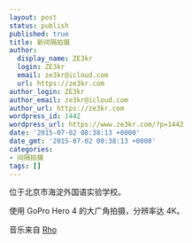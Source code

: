 ```yaml
---
layout: post
status: publish
published: true
title: 新间隔拍摄
author:
  display_name: ZE3kr
  login: ZE3kr
  email: ze3kr@icloud.com
  url: https://ze3kr.com
author_login: ZE3kr
author_email: ze3kr@icloud.com
author_url: https://ze3kr.com
wordpress_id: 1442
wordpress_url: https://www.ze3kr.com/?p=1442
date: '2015-07-02 08:38:13 +0000'
date_gmt: '2015-07-02 00:38:13 +0000'
categories:
- 间隔拍摄
tags: []
---
```

<p>位于北京市海淀外国语实验学校。</p>
<p>使用 GoPro Hero 4 的大广角拍摄，分辨率达 4K。</p>
<p>音乐来自 <a href="http://freemusicarchive.org/music/Rho/Brace_For_Gravity/01-NS062-Your_Sunrise">Rho</a></p>
